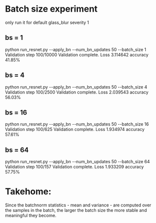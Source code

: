 # Batch size experiment
only run it for default glass_blur severity 1
## bs = 1
python run_resnet.py --apply_bn --num_bn_updates 50 --batch_size 1
Validation step 100/10000
Validation complete. Loss 3.114642 accuracy 41.85%
## bs = 4
python run_resnet.py --apply_bn --num_bn_updates 50 --batch_size 4
Validation step 100/2500
Validation complete. Loss 2.039543 accuracy 56.03%
## bs = 16
python run_resnet.py --apply_bn --num_bn_updates 50 --batch_size 16
Validation step 100/625
Validation complete. Loss 1.934974 accuracy 57.61%
## bs = 64
python run_resnet.py --apply_bn --num_bn_updates 50 --batch_size 64
Validation step 100/157
Validation complete. Loss 1.933209 accuracy 57.75%

# Takehome:
Since the batchnorm statistics - mean and variance - are computed over the samples in the batch, the larger the batch size the more stable and meaningful they become.